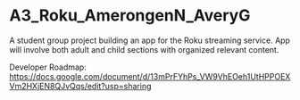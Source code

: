 # A3_Roku_AmerongenN_AveryG
A student group project building an app for the Roku streaming service. App will involve both adult and child sections with organized relevant content.

Developer Roadmap: https://docs.google.com/document/d/13mPrFYhPs_VW9VhEOeh1UtHPPOEXVm2HXjEN8QJvQqs/edit?usp=sharing
